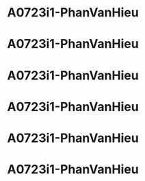 # A0723i1-PhanVanHieu
# A0723i1-PhanVanHieu
# A0723i1-PhanVanHieu
# A0723i1-PhanVanHieu
# A0723i1-PhanVanHieu
# A0723i1-PhanVanHieu
